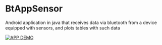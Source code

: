 # BtAppSensor
Android application in java that receives data via bluetooth from a device equipped with sensors, and plots tables with such data

[![APP DEMO](https://img.youtube.com/vi/YOUTUBE_VIDEO_ID_HERE/0.jpg)](https://www.youtube.com/watch?v=F-aAVYhi29g "APP DEMO")
